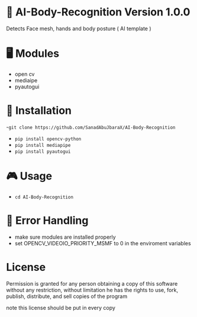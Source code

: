 # 🤖 AI-Body-Recognition Version 1.0.0
Detects Face mesh, hands and body posture ( AI template )
# 🖥️ Modules 
- open cv
- mediaipe
- pyautogui
# 🔮 Installation
-``` git clone https://github.com/SanadAbuJbaraX/AI-Body-Recognition ```
- ``` pip install opencv-python ```
- ``` pip install mediapipe ```
- ``` pip install pyautogui ```
# 🎮 Usage
- ``` cd AI-Body-Recognition ```

# 🔧 Error Handling
- make sure modules are installed properly
- set OPENCV_VIDEOIO_PRIORITY_MSMF to 0 in the enviroment variables
# License
Permission is  granted for any person obtaining a copy of this software without any restriction, without limitation he has the rights to use,  fork,  publish, distribute, and sell copies of the program

note this license should be put in every copy
